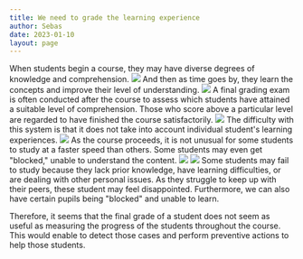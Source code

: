 ```yaml
---
title: We need to grade the learning experience
author: Sebas
date: 2023-01-10
layout: page
---
```


When students begin a course, they may have diverse degrees of knowledge and comprehension. 
![](images/2023-01-10-learning-exp-img/nostudent.png)
And then as time goes by, they learn the concepts and improve their level of understanding.
![](images/2023-01-10-learning-exp-img/onestudent.png)
A final grading exam is often conducted after the course to assess which students have attained a suitable level of comprehension. Those who score above a particular level are regarded to have finished the course satisfactorily.
![](images/2023-01-10-learning-exp-img/onestudentgrade.png)
The difficulty with this system is that it does not take into account individual student's learning experiences. 
![](images/2023-01-10-learning-exp-img/manystudent.png)
As the course proceeds, it is not unusual for some students to study at a faster speed than others. Some students may even get "blocked," unable to understand the content.
![](images/2023-01-10-learning-exp-img/faststudent.png)
![](images/2023-01-10-learning-exp-img/slowstudent.png)
Some students may fail to study because they lack prior knowledge, have learning difficulties, or are dealing with other personal issues. As they struggle to keep up with their peers, these student may feel disappointed. Furthermore, we can also have certain pupils being "blocked" and unable to learn. 

Therefore, it seems that the final grade of a student does not seem as useful as measuring the progress of the students throughout the course. This would enable to detect those cases and perform preventive actions to help those students.